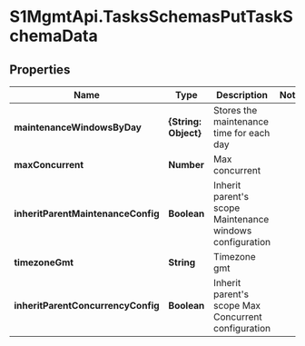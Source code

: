 # S1MgmtApi.TasksSchemasPutTaskSchemaData

## Properties
Name | Type | Description | Notes
------------ | ------------- | ------------- | -------------
**maintenanceWindowsByDay** | **{String: Object}** | Stores the maintenance time for each day | 
**maxConcurrent** | **Number** | Max concurrent | 
**inheritParentMaintenanceConfig** | **Boolean** | Inherit parent's scope Maintenance windows configuration | 
**timezoneGmt** | **String** | Timezone gmt | 
**inheritParentConcurrencyConfig** | **Boolean** | Inherit parent's scope Max Concurrent configuration | 


